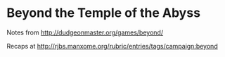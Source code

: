 
# Beyond the Temple of the Abyss

Notes from http://dudgeonmaster.org/games/beyond/

Recaps at http://rjbs.manxome.org/rubric/entries/tags/campaign:beyond
